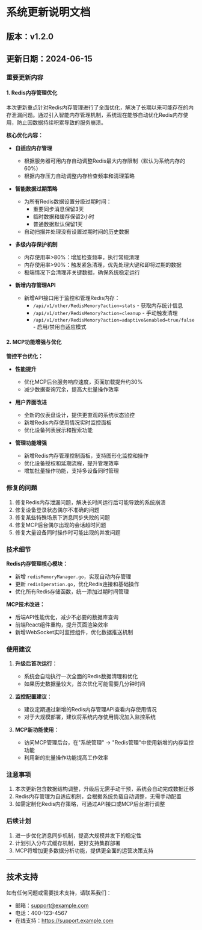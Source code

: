 # 系统更新说明文档

## 版本：v1.2.0
## 更新日期：2024-06-15

### 重要更新内容

#### 1. Redis内存管理优化

本次更新重点针对Redis内存管理进行了全面优化，解决了长期以来可能存在的内存泄漏问题。通过引入智能内存管理机制，系统现在能够自动优化Redis内存使用，防止因数据持续积累导致的服务崩溃。

**核心优化内容：**

- **自适应内存管理**
  - 根据服务器可用内存自动调整Redis最大内存限制（默认为系统内存的60%）
  - 根据内存压力自动调整内存检查频率和清理策略

- **智能数据过期策略**
  - 为所有Redis数据设置分级过期时间：
    - 重要同步消息保留3天
    - 临时数据和缓存保留2小时
    - 普通数据默认保留1天
  - 自动扫描并处理没有设置过期时间的历史数据

- **多级内存保护机制**
  - 内存使用率>80%：增加检查频率，执行常规清理
  - 内存使用率>90%：触发紧急清理，优先处理大键和即将过期的数据
  - 极端情况下会清理非关键数据，确保系统稳定运行

- **新增内存管理API**
  - 新增API接口用于监控和管理Redis内存：
    - `/api/v1/other/RedisMemory?action=stats` - 获取内存统计信息
    - `/api/v1/other/RedisMemory?action=cleanup` - 手动触发清理
    - `/api/v1/other/RedisMemory?action=adaptive&enabled=true/false` - 启用/禁用自适应模式

#### 2. MCP功能增强与优化

**管控平台优化：**

- **性能提升**
  - 优化MCP后台服务响应速度，页面加载提升约30%
  - 减少数据查询冗余，提高大批量操作效率

- **用户界面改进**
  - 全新的仪表盘设计，提供更直观的系统状态监控
  - 新增Redis内存使用情况实时监控面板
  - 优化设备列表展示和搜索功能

- **管理功能增强**
  - 新增Redis内存管理控制面板，支持图形化监控和操作
  - 优化设备授权和延期流程，提升管理效率
  - 增加批量操作功能，支持多设备同时管理

### 修复的问题

1. 修复Redis内存泄漏问题，解决长时间运行后可能导致的系统崩溃
2. 修复设备登录状态偶尔不准确的问题
3. 修复某些特殊场景下消息同步失败的问题
4. 修复MCP后台偶尔出现的会话超时问题
5. 修复大量设备同时操作时可能出现的并发问题

### 技术细节

**Redis内存管理核心模块：**

- 新增 `redisMemoryManager.go`，实现自动内存管理
- 更新 `redisOperation.go`，优化Redis连接和基础操作
- 优化所有Redis存储函数，统一添加过期时间管理

**MCP技术改进：**

- 后端API性能优化，减少不必要的数据库查询
- 前端React组件重构，提升页面渲染效率
- 新增WebSocket实时监控组件，优化数据推送机制

### 使用建议

1. **升级后首次运行**：
   - 系统会自动执行一次全面的Redis数据清理和优化
   - 如果历史数据量较大，首次优化可能需要几分钟时间

2. **监控配置建议**：
   - 建议定期通过新增的Redis内存管理API查看内存使用情况
   - 对于大规模部署，建议将系统内存使用情况加入监控系统

3. **MCP新功能使用**：
   - 访问MCP管理后台，在"系统管理" -> "Redis管理"中使用新增的内存监控功能
   - 利用新的批量操作功能提高工作效率

### 注意事项

1. 本次更新包含数据结构调整，升级后无需手动干预，系统会自动完成数据迁移
2. Redis内存管理为自适应机制，会根据系统负载自动调整，无需手动配置
3. 如需定制化Redis内存策略，可通过API接口或MCP后台进行调整

### 后续计划

1. 进一步优化消息同步机制，提高大规模并发下的稳定性
2. 计划引入分布式缓存机制，更好支持集群部署
3. MCP将增加更多数据分析功能，提供更全面的运营决策支持

---

## 技术支持

如有任何问题或需要技术支持，请联系我们：

- 邮箱：support@example.com
- 电话：400-123-4567
- 在线支持：https://support.example.com 